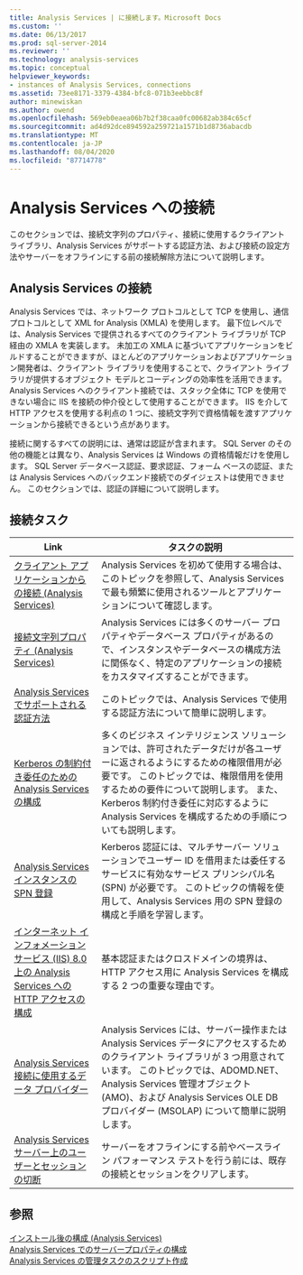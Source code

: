 ```yaml
---
title: Analysis Services | に接続します。Microsoft Docs
ms.custom: ''
ms.date: 06/13/2017
ms.prod: sql-server-2014
ms.reviewer: ''
ms.technology: analysis-services
ms.topic: conceptual
helpviewer_keywords:
- instances of Analysis Services, connections
ms.assetid: 73ee8171-3379-4384-bfc8-071b3eebbc8f
author: minewiskan
ms.author: owend
ms.openlocfilehash: 569eb0eaea06b7b2f38caa0fc00682ab384c65cf
ms.sourcegitcommit: ad4d92dce894592a259721a1571b1d8736abacdb
ms.translationtype: MT
ms.contentlocale: ja-JP
ms.lasthandoff: 08/04/2020
ms.locfileid: "87714778"
---
```

# <a name="connect-to-analysis-services"></a>Analysis Services への接続
  このセクションでは、接続文字列のプロパティ、接続に使用するクライアント ライブラリ、Analysis Services がサポートする認証方法、および接続の設定方法やサーバーをオフラインにする前の接続解除方法について説明します。  
  
## <a name="analysis-services-connections"></a>Analysis Services の接続  
 Analysis Services では、ネットワーク プロトコルとして TCP を使用し、通信プロトコルとして XML for Analysis (XMLA) を使用します。 最下位レベルでは、Analysis Services で提供されるすべてのクライアント ライブラリが TCP 経由の XMLA を実装します。 未加工の XMLA に基づいてアプリケーションをビルドすることができますが、ほとんどのアプリケーションおよびアプリケーション開発者は、クライアント ライブラリを使用することで、クライアント ライブラリが提供するオブジェクト モデルとコーディングの効率性を活用できます。 Analysis Services へのクライアント接続では、スタック全体に TCP を使用できない場合に IIS を接続の仲介役として使用することができます。 IIS を介して HTTP アクセスを使用する利点の 1 つに、接続文字列で資格情報を渡すアプリケーションから接続できるという点があります。  
  
 接続に関するすべての説明には、通常は認証が含まれます。 SQL Server のその他の機能とは異なり、Analysis Services は Windows の資格情報だけを使用します。 SQL Server データベース認証、要求認証、フォーム ベースの認証、または Analysis Services へのバックエンド接続でのダイジェストは使用できません。 このセクションでは、認証の詳細について説明します。  
  
##  <a name="connection-tasks"></a><a name="bkmk_clientApps"></a> 接続タスク  
  
|Link|タスクの説明|  
|----------|----------------------|  
|[クライアント アプリケーションからの接続 (Analysis Services)](connect-from-client-applications-analysis-services.md)|Analysis Services を初めて使用する場合は、このトピックを参照して、Analysis Services で最も頻繁に使用されるツールとアプリケーションについて確認します。|  
|[接続文字列プロパティ &#40;Analysis Services&#41;](connection-string-properties-analysis-services.md)|Analysis Services には多くのサーバー プロパティやデータベース プロパティがあるので、インスタンスやデータベースの構成方法に関係なく、特定のアプリケーションの接続をカスタマイズすることができます。|  
|[Analysis Services でサポートされる認証方法](authentication-methodologies-supported-by-analysis-services.md)|このトピックでは、Analysis Services で使用する認証方法について簡単に説明します。|  
|[Kerberos の制約付き委任のための Analysis Services の構成](configure-analysis-services-for-kerberos-constrained-delegation.md)|多くのビジネス インテリジェンス ソリューションでは、許可されたデータだけが各ユーザーに返されるようにするための権限借用が必要です。 このトピックでは、権限借用を使用するための要件について説明します。 また、Kerberos 制約付き委任に対応するように Analysis Services を構成するための手順についても説明します。|  
|[Analysis Services インスタンスの SPN 登録](spn-registration-for-an-analysis-services-instance.md)|Kerberos 認証には、マルチサーバー ソリューションでユーザー ID を借用または委任するサービスに有効なサービス プリンシパル名 (SPN) が必要です。 このトピックの情報を使用して、Analysis Services 用の SPN 登録の構成と手順を学習します。|  
|[インターネット インフォメーション サービス (IIS) 8.0 上の Analysis Services への HTTP アクセスの構成](configure-http-access-to-analysis-services-on-iis-8-0.md)|基本認証またはクロスドメインの境界は、HTTP アクセス用に Analysis Services を構成する 2 つの重要な理由です。|  
|[Analysis Services 接続に使用するデータ プロバイダー](data-providers-used-for-analysis-services-connections.md)|Analysis Services には、サーバー操作または Analysis Services データにアクセスするためのクライアント ライブラリが 3 つ用意されています。 このトピックでは、ADOMD.NET、Analysis Services 管理オブジェクト (AMO)、および Analysis Services OLE DB プロバイダー (MSOLAP) について簡単に説明します。|  
|[Analysis Services サーバー上のユーザーとセッションの切断](disconnect-users-and-sessions-on-analysis-services-server.md)|サーバーをオフラインにする前やベースライン パフォーマンス テストを行う前には、既存の接続とセッションをクリアします。|  
  
## <a name="see-also"></a>参照  
 [インストール後の構成 &#40;Analysis Services&#41;](post-install-configuration-analysis-services.md)   
 [Analysis Services でのサーバープロパティの構成](../server-properties/server-properties-in-analysis-services.md)   
 [Analysis Services の管理タスクのスクリプト作成](../script-administrative-tasks-in-analysis-services.md)  
  
  
